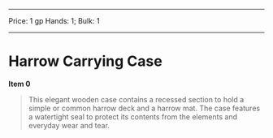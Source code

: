 
---
Price: 1 gp
Hands: 1;
Bulk: 1


---

# Harrow Carrying Case

**Item 0**

> This elegant wooden case contains a recessed section to hold a simple or common harrow deck and a harrow mat. The case features a watertight seal to protect its contents from the elements and everyday wear and tear.
